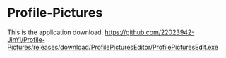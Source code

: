 # Profile-Pictures

This is the application download.
https://github.com/22023942-JinYi/Profile-Pictures/releases/download/ProfilePicturesEditor/ProfilePicturesEdit.exe

